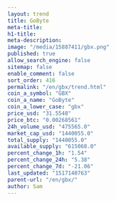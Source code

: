 ```yaml
---
layout: trend
title: GoByte
meta-title: 
h1-title: 
meta-description: 
image: "/media/15887411/gbx.png"
published: true
allow_search_engine: false
sitemap: false
enable_comment: false
sort_order: 416
permalink: "/en/gbx/trend.html"
coin_a_symbol: "GBX"
coin_a_name: "GoByte"
coin_a_lower_case: "gbx"
price_usd: "31.5548"
price_btc: "0.00268561"
24h_volume_usd: "475565.0"
market_cap_usd: "1440055.0"
total_supply: "1440055.0"
available_supply: "615068.0"
percent_change_1h: "1.54"
percent_change_24h: "5.38"
percent_change_7d: "-21.06"
last_updated: "1517140763"
parent-url: "/en/gbx/"
author: Sam
---
```


